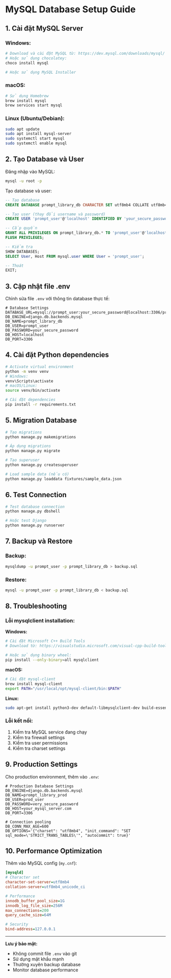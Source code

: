 # MySQL Database Setup Guide

## 1. Cài đặt MySQL Server

### Windows:
```bash
# Download và cài đặt MySQL từ: https://dev.mysql.com/downloads/mysql/
# Hoặc sử dụng chocolatey:
choco install mysql

# Hoặc sử dụng MySQL Installer
```

### macOS:
```bash
# Sử dụng Homebrew
brew install mysql
brew services start mysql
```

### Linux (Ubuntu/Debian):
```bash
sudo apt update
sudo apt install mysql-server
sudo systemctl start mysql
sudo systemctl enable mysql
```

## 2. Tạo Database và User

Đăng nhập vào MySQL:
```bash
mysql -u root -p
```

Tạo database và user:
```sql
-- Tạo database
CREATE DATABASE prompt_library_db CHARACTER SET utf8mb4 COLLATE utf8mb4_unicode_ci;

-- Tạo user (thay đổi username và password)
CREATE USER 'prompt_user'@'localhost' IDENTIFIED BY 'your_secure_password';

-- Cấp quyền
GRANT ALL PRIVILEGES ON prompt_library_db.* TO 'prompt_user'@'localhost';
FLUSH PRIVILEGES;

-- Kiểm tra
SHOW DATABASES;
SELECT User, Host FROM mysql.user WHERE User = 'prompt_user';

-- Thoát
EXIT;
```

## 3. Cập nhật file .env

Chỉnh sửa file `.env` với thông tin database thực tế:

```properties
# Database Settings
DATABASE_URL=mysql://prompt_user:your_secure_password@localhost:3306/prompt_library_db
DB_ENGINE=django.db.backends.mysql
DB_NAME=prompt_library_db
DB_USER=prompt_user
DB_PASSWORD=your_secure_password
DB_HOST=localhost
DB_PORT=3306
```

## 4. Cài đặt Python dependencies

```bash
# Activate virtual environment
python -m venv venv
# Windows:
venv\Scripts\activate
# macOS/Linux:
source venv/bin/activate

# Cài đặt dependencies
pip install -r requirements.txt
```

## 5. Migration Database

```bash
# Tạo migrations
python manage.py makemigrations

# Áp dụng migrations
python manage.py migrate

# Tạo superuser
python manage.py createsuperuser

# Load sample data (nếu có)
python manage.py loaddata fixtures/sample_data.json
```

## 6. Test Connection

```bash
# Test database connection
python manage.py dbshell

# Hoặc test Django
python manage.py runserver
```

## 7. Backup và Restore

### Backup:
```bash
mysqldump -u prompt_user -p prompt_library_db > backup.sql
```

### Restore:
```bash
mysql -u prompt_user -p prompt_library_db < backup.sql
```

## 8. Troubleshooting

### Lỗi mysqlclient installation:
**Windows:**
```bash
# Cài đặt Microsoft C++ Build Tools
# Download từ: https://visualstudio.microsoft.com/visual-cpp-build-tools/

# Hoặc sử dụng binary wheel:
pip install --only-binary=all mysqlclient
```

**macOS:**
```bash
# Cài đặt mysql-client
brew install mysql-client
export PATH="/usr/local/opt/mysql-client/bin:$PATH"
```

**Linux:**
```bash
sudo apt-get install python3-dev default-libmysqlclient-dev build-essential
```

### Lỗi kết nối:
1. Kiểm tra MySQL service đang chạy
2. Kiểm tra firewall settings
3. Kiểm tra user permissions
4. Kiểm tra charset settings

## 9. Production Settings

Cho production environment, thêm vào `.env`:

```properties
# Production Database Settings
DB_ENGINE=django.db.backends.mysql
DB_NAME=prompt_library_prod
DB_USER=prod_user
DB_PASSWORD=very_secure_password
DB_HOST=your_mysql_server.com
DB_PORT=3306

# Connection pooling
DB_CONN_MAX_AGE=600
DB_OPTIONS='{"charset": "utf8mb4", "init_command": "SET sql_mode=\'STRICT_TRANS_TABLES\'", "autocommit": true}'
```

## 10. Performance Optimization

Thêm vào MySQL config (`my.cnf`):
```ini
[mysqld]
# Character set
character-set-server=utf8mb4
collation-server=utf8mb4_unicode_ci

# Performance
innodb_buffer_pool_size=1G
innodb_log_file_size=256M
max_connections=200
query_cache_size=64M

# Security
bind-address=127.0.0.1
```

---

**Lưu ý bảo mật:**
- Không commit file `.env` vào git
- Sử dụng mật khẩu mạnh
- Thường xuyên backup database
- Monitor database performance
